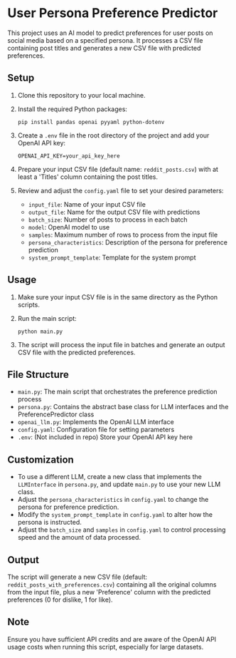 # User Persona Preference Predictor

This project uses an AI model to predict preferences for user posts on social media based on a specified persona. It processes a CSV file containing post titles and generates a new CSV file with predicted preferences.

## Setup

1. Clone this repository to your local machine.

2. Install the required Python packages:
   ```
   pip install pandas openai pyyaml python-dotenv
   ```

3. Create a `.env` file in the root directory of the project and add your OpenAI API key:
   ```
   OPENAI_API_KEY=your_api_key_here
   ```

4. Prepare your input CSV file (default name: `reddit_posts.csv`) with at least a 'Titles' column containing the post titles.

5. Review and adjust the `config.yaml` file to set your desired parameters:
   - `input_file`: Name of your input CSV file
   - `output_file`: Name for the output CSV file with predictions
   - `batch_size`: Number of posts to process in each batch
   - `model`: OpenAI model to use
   - `samples`: Maximum number of rows to process from the input file
   - `persona_characteristics`: Description of the persona for preference prediction
   - `system_prompt_template`: Template for the system prompt

## Usage

1. Make sure your input CSV file is in the same directory as the Python scripts.

2. Run the main script:
   ```
   python main.py
   ```

3. The script will process the input file in batches and generate an output CSV file with the predicted preferences.

## File Structure

- `main.py`: The main script that orchestrates the preference prediction process
- `persona.py`: Contains the abstract base class for LLM interfaces and the PreferencePredictor class
- `openai_llm.py`: Implements the OpenAI LLM interface
- `config.yaml`: Configuration file for setting parameters
- `.env`: (Not included in repo) Store your OpenAI API key here

## Customization

- To use a different LLM, create a new class that implements the `LLMInterface` in `persona.py`, and update `main.py` to use your new LLM class.
- Adjust the `persona_characteristics` in `config.yaml` to change the persona for preference prediction.
- Modify the `system_prompt_template` in `config.yaml` to alter how the persona is instructed.
- Adjust the `batch_size` and `samples` in `config.yaml` to control processing speed and the amount of data processed.

## Output

The script will generate a new CSV file (default: `reddit_posts_with_preferences.csv`) containing all the original columns from the input file, plus a new 'Preference' column with the predicted preferences (0 for dislike, 1 for like).

## Note

Ensure you have sufficient API credits and are aware of the OpenAI API usage costs when running this script, especially for large datasets.